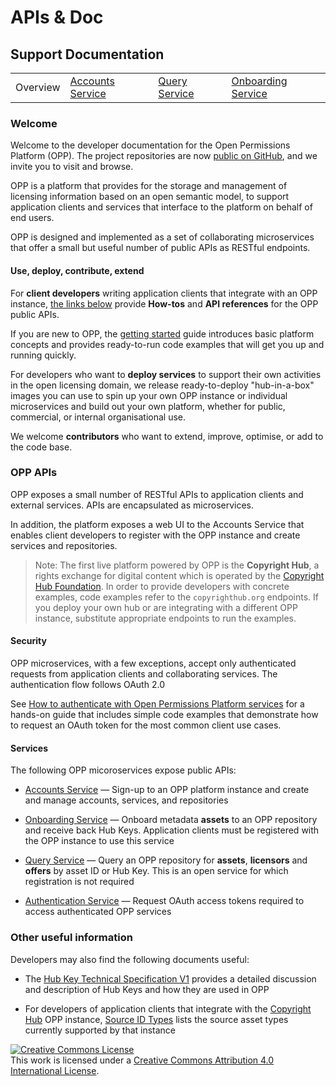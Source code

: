 # APIs & Doc

## Support Documentation

|||||
|----|---|---|---|
|Overview | [Accounts Service](account-toc.md) | [Query Service](query-toc.md) | [Onboarding Service](onboard-toc.md) | [Authentication Service](auth-toc.md)

### Welcome

Welcome to the developer documentation for the Open Permissions
Platform (OPP). The project repositories are now
[public on GitHub](https://github.com/openpermissions), and we invite
you to visit and browse.

OPP is a platform that provides for the storage and management of
licensing information based on an open semantic model, to support
application clients and services that interface to the platform on
behalf of end users.

OPP is designed and implemented as a set of collaborating
microservices that offer a small but useful number of public APIs as
RESTful endpoints.

#### Use, deploy, contribute, extend

For **client developers** writing application clients that integrate
with an OPP instance, [the links below](#opp-apis) provide **How-tos**
and **API references** for the OPP public APIs.

If you are new to OPP, the
[getting started](../guides/getting-started.md) guide introduces basic
platform concepts and provides ready-to-run code examples that will
get you up and running quickly.

For developers who want to **deploy services** to support their own
activities in the open licensing domain, we release ready-to-deploy
"hub-in-a-box" images you can use to spin up your own OPP instance or
individual microservices and build out your own platform, whether for
public, commercial, or internal organisational use.

We welcome **contributors** who want to extend, improve, optimise, or
add to the code base.

### OPP APIs

OPP exposes a small number of RESTful APIs to application clients and
external services. APIs are encapsulated as microservices.

In addition, the platform exposes a web UI to the Accounts Service
that enables client developers to register with the OPP instance and
create services and repositories.

>Note: The first live platform powered by OPP is the **Copyright
>Hub**, a rights exchange for digital content which is operated by the
>[Copyright Hub Foundation](http://www.copyrighthub.org/copyrighthub_org/community/). In
>order to provide developers with concrete examples, code examples
>refer to the `copyrighthub.org` endpoints. If you deploy your own hub
>or are integrating with a different OPP instance, substitute
>appropriate endpoints to run the examples.

#### Security

OPP microservices, with a few exceptions, accept only authenticated
requests from application clients and collaborating services. The
authentication flow follows OAuth 2.0

See
[How to authenticate with Open Permissions Platform services](https://github.com/openpermissions/auth-srv/blob/master/documents/markdown/how-to-auth.md)
for a hands-on guide that includes simple code examples that
demonstrate how to request an OAuth token for the most common client
use cases.

#### Services

The following OPP micoroservices expose public APIs:

+ [Accounts Service](account-toc.md) &mdash; Sign-up to an OPP
  platform instance and create and manage accounts, services, and
  repositories

+ [Onboarding Service](onboard-toc.md) &mdash; Onboard metadata
**assets** to an OPP repository and receive back Hub Keys. Application
clients must be registered with the OPP instance to use this service

+ [Query Service](query-toc.md) &mdash; Query an OPP repository for
**assets**, **licensors** and **offers** by asset ID or Hub Key. This
is an open service for which registration is not required

+ [Authentication Service](auth-toc.md) &mdash; Request OAuth access
  tokens required to access authenticated OPP services

### Other useful information

Developers may also find the following documents useful:

+ The [Hub Key Technical Specification V1](../arch/TECHSPEC_V1.md)
provides a detailed discussion and description of Hub Keys and how
they are used in OPP

+ For developers of application clients that integrate with the
  [Copyright Hub](http://www.copyrighthub.org/) OPP instance,
  [Source ID Types](../types/source-id-types.md) lists the source
  asset types currently supported by that instance

<!-- Copyright Notice -->
<a rel="license" href="http://creativecommons.org/licenses/by/4.0/"><img alt="Creative Commons License" style="border-width:0" src="https://i.creativecommons.org/l/by/4.0/80x15.png" /></a><br />This work is licensed under a <a rel="license" href="http://creativecommons.org/licenses/by/4.0/">Creative Commons Attribution 4.0 International License</a>.
